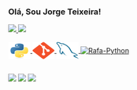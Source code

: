 ### Olá, Sou Jorge Teixeira!

<div>
  <a href="https://beacons.ai/JorgeDeTeixeira">
    <img height="180em" src="https://github-readme-stats.vercel.app/api?username=JorgeDeTeixeira&show_icons=true&theme=great-gatsby&include_all_commits=true&count_private=true"/>
    <img heigth="180em" src="https://github-readme-stats.vercel.app/api/top-langs/?username=JorgeDeTeixeira&layout=compact&langs_count=16&theme=great-gatsby">
</div>
 
<div style="display: inline_block"><br>
    <img align="center" alt="Rafa-Python" height="35" width="45" src="https://raw.githubusercontent.com/devicons/devicon/master/icons/python/python-original.svg">
    <img align="center" alt="Rafa-Python" height="35" width="45" src="https://raw.githubusercontent.com/devicons/devicon/master/icons/git/git-original.svg">
  <img align="center" alt="Rafa-Python" height="35" width="45" src="https://raw.githubusercontent.com/devicons/devicon/master/icons/mysql/mysql-original.svg">
  <img align="center" alt="Rafa-Python" height="35" width="45" src="https://raw.githubusercontent.com/devicons/devicon/master/icons/mysql/java-original.svg">
</div>
  
##
    
<div>
  <a href="https://www.linkedin.com/in/jorge-teixeira-04985b237/" target="_blank"><img src="https://img.shields.io/badge/-LinkedIn-%230077B5?style=for-the-badge&logo=linkedin&logoColor=white"></a> 
  <a href="https://www.instagram.com/jorge.teixeira0/" target="_blank"><img src="https://img.shields.io/badge/-Instagram-%23E4405F?style=for-the-badge&logo=instagram&logoColor=white"></a>
  <a href="mailto:jorgedeteixeirademelo@gmail.com"><img src="https://img.shields.io/badge/-Gmail-%23333?style=for-the-badge&logo=gmail&logoColor=white"></a>
</div>
  
<!--
Here are some ideas to get you started:

- 🔭 I’m currently working on ...
- 🌱 I’m currently learning ...
- 👯 I’m looking to collaborate on ...
- 🤔 I’m looking for help with ...
- 💬 Ask me about ...
- 📫 How to reach me: ...
- 😄 Pronouns: ...
- ⚡ Fun fact: ...
-->

